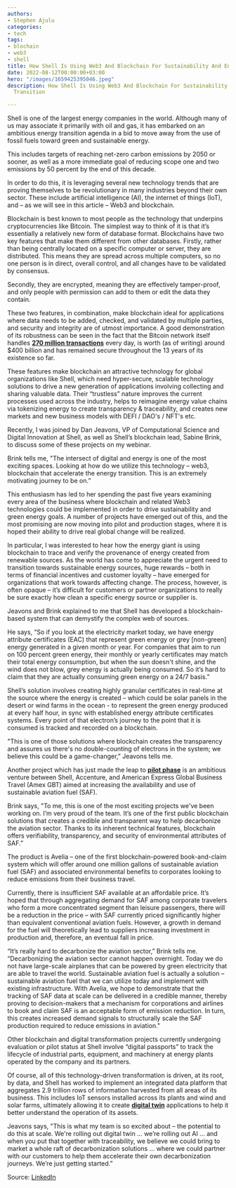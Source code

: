 ```yaml
---
authors:
- Stephen Ajulu
categories:
- tech
tags:
- blochain
- web3
- shell
title: How Shell Is Using Web3 And Blockchain For Sustainability And Energy Transition
date: 2022-08-12T00:00:00+03:00
hero: "/images/1659425395046.jpeg"
description: How Shell Is Using Web3 And Blockchain For Sustainability And Energy
  Transition

---
```

Shell is one of the largest energy companies in the world. Although many of us may associate it primarily with oil and gas, it has embarked on an ambitious energy transition agenda in a bid to move away from the use of fossil fuels toward green and sustainable energy.

This includes targets of reaching net-zero carbon emissions by 2050 or sooner, as well as a more immediate goal of reducing scope one and two emissions by 50 percent by the end of this decade.

In order to do this, it is leveraging several new technology trends that are proving themselves to be revolutionary in many industries beyond their own sector. These include artificial intelligence (AI), the internet of things (IoT), and – as we will see in this article – Web3 and blockchain.

Blockchain is best known to most people as the technology that underpins cryptocurrencies like Bitcoin. The simplest way to think of it is that it’s essentially a relatively new form of database format. Blockchains have two key features that make them different from other databases. Firstly, rather than being centrally located on a specific computer or server, they are distributed. This means they are spread across multiple computers, so no one person is in direct, overall control, and all changes have to be validated by consensus.

Secondly, they are encrypted, meaning they are effectively tamper-proof, and only people with permission can add to them or edit the data they contain.

These two features, in combination, make blockchain ideal for applications where data needs to be added, checked, and validated by multiple parties, and security and integrity are of utmost importance. A good demonstration of its robustness can be seen in the fact that the Bitcoin network itself handles [**270 million transactions**](https://explodingtopics.com/blog/blockchain-stats) every day, is worth (as of writing) around $400 billion and has remained secure throughout the 13 years of its existence so far.

These features make blockchain an attractive technology for global organizations like Shell, which need hyper-secure, scalable technology solutions to drive a new generation of applications involving collecting and sharing valuable data. Their “trustless” nature improves the current processes used across the industry, helps to reimagine energy value chains via tokenizing energy to create transparency & traceability, and creates new markets and new business models with DEFI / DAO's / NFT's etc.

Recently, I was joined by Dan Jeavons, VP of Computational Science and Digital Innovation at Shell, as well as Shell’s blockchain lead, Sabine Brink, to discuss some of these projects on my webinar.

Brink tells me, "The intersect of digital and energy is one of the most exciting spaces. Looking at how do we utilize this technology – web3, blockchain that accelerate the energy transition. This is an extremely motivating journey to be on.”

This enthusiasm has led to her spending the past five years examining every area of the business where blockchain and related Web3 technologies could be implemented in order to drive sustainability and green energy goals. A number of projects have emerged out of this, and the most promising are now moving into pilot and production stages, where it is hoped their ability to drive real global change will be realized.

In particular, I was interested to hear how the energy giant is using blockchain to trace and verify the provenance of energy created from renewable sources. As the world has come to appreciate the urgent need to transition towards sustainable energy sources, huge rewards – both in terms of financial incentives and customer loyalty – have emerged for organizations that work towards affecting change. The process, however, is often opaque – it’s difficult for customers or partner organizations to really be sure exactly how clean a specific energy source or supplier is.

Jeavons and Brink explained to me that Shell has developed a blockchain-based system that can demystify the complex web of sources.

He says, “So if you look at the electricity market today, we have energy attribute certificates (EAC) that represent green energy or grey \[non-green\] energy generated in a given month or year. For companies that aim to run on 100 percent green energy, their monthly or yearly certificates may match their total energy consumption, but when the sun doesn't shine, and the wind does not blow, grey energy is actually being consumed. So it’s hard to claim that they are actually consuming green energy on a 24/7 basis.”

Shell’s solution involves creating highly granular certificates in real-time at the source where the energy is created – which could be solar panels in the desert or wind farms in the ocean - to represent the green energy produced at every half hour, in sync with established energy attribute certificates systems. Every point of that electron’s journey to the point that it is consumed is tracked and recorded on a blockchain.

"This is one of those solutions where blockchain creates the transparency and assures us there's no double-counting of electrons in the system; we believe this could be a game-changer,” Jeavons tells me.

Another project which has just made the leap to [**pilot phase**](https://www.shell.com/business-customers/aviation/news-and-media-releases/news-and-media-2022/shell-accenture-and-amex-gbt-launch-one-of-the-worlds-first-blockchain-powered-digital-book-and-claim-solutions-for-scaling-sustainable-aviation-fuel-saf.html) is an ambitious venture between Shell, Accenture, and American Express Global Business Travel (Amex GBT) aimed at increasing the availability and use of sustainable aviation fuel (SAF).

Brink says, "To me, this is one of the most exciting projects we've been working on. I’m very proud of the team. It’s one of the first public blockchain solutions that creates a credible and transparent way to help decarbonize the aviation sector. Thanks to its inherent technical features, blockchain offers verifiability, transparency, and security of environmental attributes of SAF.”

The product is Avelia – one of the first blockchain-powered book-and-claim system which will offer around one million gallons of sustainable aviation fuel (SAF) and associated environmental benefits to corporates looking to reduce emissions from their business travel.

Currently, there is insufficient SAF available at an affordable price. It’s hoped that through aggregating demand for SAF among corporate travelers who form a more concentrated segment than leisure passengers, there will be a reduction in the price – with SAF currently priced significantly higher than equivalent conventional aviation fuels. However, a growth in demand for the fuel will theoretically lead to suppliers increasing investment in production and, therefore, an eventual fall in price.

“It’s really hard to decarbonize the aviation sector,” Brink tells me. “Decarbonizing the aviation sector cannot happen overnight. Today we do not have large-scale airplanes that can be powered by green electricity that are able to travel the world. Sustainable aviation fuel is actually a solution – sustainable aviation fuel that we can utilize today and implement with existing infrastructure. With Avelia, we hope to demonstrate that the tracking of SAF data at scale can be delivered in a credible manner, thereby proving to decision-makers that a mechanism for corporations and airlines to book and claim SAF is an acceptable form of emission reduction. In turn, this creates increased demand signals to structurally scale the SAF production required to reduce emissions in aviation."

Other blockchain and digital transformation projects currently undergoing evaluation or pilot status at Shell involve “digital passports” to track the lifecycle of industrial parts, equipment, and machinery at energy plants operated by the company and its partners.

Of course, all of this technology-driven transformation is driven, at its root, by data, and Shell has worked to implement an integrated data platform that aggregates 2.9 trillion rows of information harvested from all areas of its business. This includes IoT sensors installed across its plants and wind and solar farms, ultimately allowing it to create [**digital twin**](https://bernardmarr.com/7-amazing-examples-of-digital-twin-technology-in-practice/) applications to help it better understand the operation of its assets.

Jeavons says, "This is what my team is so excited about – the potential to do this at scale. We're rolling out digital twin … we’re rolling out AI … and when you put that together with traceability, we believe we could bring to market a whole raft of decarbonization solutions … where we could partner with our customers to help them accelerate their own decarbonization journeys. We’re just getting started.”

Source: [LinkedIn](https://www.linkedin.com/pulse/how-shell-using-web3-blockchain-sustainability-energy-bernard-marr/)